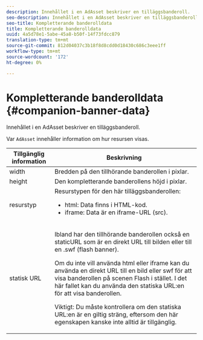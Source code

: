 ```yaml
---
description: Innehållet i en AdAsset beskriver en tilläggsbanderoll.
seo-description: Innehållet i en AdAsset beskriver en tilläggsbanderoll.
seo-title: Kompletterande banderolldata
title: Kompletterande banderolldata
uuid: 4a5d78e1-5abe-45a8-b50f-14f73fdcc879
translation-type: tm+mt
source-git-commit: 812d04037c3b18f8d8cdd0d18430c686c3eee1ff
workflow-type: tm+mt
source-wordcount: '172'
ht-degree: 0%

---
```



# Kompletterande banderolldata {#companion-banner-data}

Innehållet i en AdAsset beskriver en tilläggsbanderoll.

<!--<a id="section_D730B4FD6FD749E9860B6A07FC110552"></a>-->

Var `AdAsset` innehåller information om hur resursen visas.

<table id="table_760C885E2DCA4BE983CC57FDA7BD5B14"> 
 <thead> 
  <tr> 
   <th colname="col1" class="entry"> Tillgänglig information </th> 
   <th colname="col2" class="entry"> Beskrivning </th> 
  </tr> 
 </thead>
 <tbody> 
  <tr> 
   <td colname="col1"> width </td> 
   <td colname="col2"> Bredden på den tillhörande banderollen i pixlar. </td> 
  </tr> 
  <tr> 
   <td colname="col1"> height </td> 
   <td colname="col2"> Den kompletterande banderollens höjd i pixlar. </td> 
  </tr> 
  <tr> 
   <td colname="col1"> resurstyp </td> 
   <td colname="col2">Resurstypen för den här tilläggsbanderollen: 
    <ul id="ul_A067787FE49E4B6095BE0AC1D447DBB3"> 
     <li id="li_02B7224C67004095B3F6E50FD21E507E">html: Data finns i HTML-kod. </li> 
     <li id="li_5F37E14472424F808C6094F42009E676">iframe: Data är en iframe-URL (src). </li> 
    </ul> </td> 
  </tr> 
  <tr> 
   <td colname="col1"> statisk URL </td> 
   <td colname="col2"> <p>Ibland har den tillhörande banderollen också en <span class="codeph"> staticURL</span> som är en direkt URL till bilden eller till en <span class="codeph"> .swf</span> (flash banner). </p> <p>Om du inte vill använda html eller iframe kan du använda en direkt URL till en bild eller swf för att visa banderollen på scenen Flash i stället. I det här fallet kan du använda den statiska URL:en <span class="codeph"></span> för att visa banderollen. </p> <p>Viktigt:  Du måste kontrollera om den statiska URL:en är en giltig sträng, eftersom den här egenskapen kanske inte alltid är tillgänglig. </p> </td> 
  </tr> 
 </tbody> 
</table>

